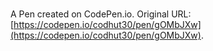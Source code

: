 # 

A Pen created on CodePen.io. Original URL: [https://codepen.io/codhut30/pen/gOMbJXw](https://codepen.io/codhut30/pen/gOMbJXw).



